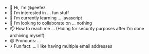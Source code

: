 - 👋 Hi, I’m @geefez
- 👀 I’m interested in ... fun stuff
- 🌱 I’m currently learning ... javascript
- 💞️ I’m looking to collaborate on ... nothing
- 📫 How to reach me ... (Hiding for security purposes after I'm done archiving myself)
- 😄 Pronouns: ... 
- ⚡ Fun fact: ... i like having multiple email addresses

<!---
geefez/geefez is a ✨ special ✨ repository because its `README.md` (this file) appears on your GitHub profile.
You can click the Preview link to take a look at your changes.
--->
